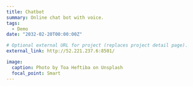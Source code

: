```yaml
---
title: Chatbot
summary: Online chat bot with voice.
tags:
  - Demo
date: "2032-02-20T00:00:00Z"

# Optional external URL for project (replaces project detail page).
external_link: http://52.221.237.6:8501/

image:
  caption: Photo by Toa Heftiba on Unsplash
  focal_point: Smart
---
```

